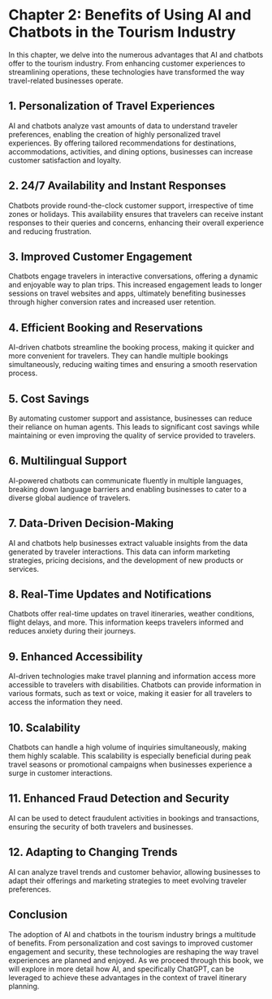 Chapter 2: Benefits of Using AI and Chatbots in the Tourism Industry
====================================================================

In this chapter, we delve into the numerous advantages that AI and chatbots offer to the tourism industry. From enhancing customer experiences to streamlining operations, these technologies have transformed the way travel-related businesses operate.

**1. Personalization of Travel Experiences**
--------------------------------------------

AI and chatbots analyze vast amounts of data to understand traveler preferences, enabling the creation of highly personalized travel experiences. By offering tailored recommendations for destinations, accommodations, activities, and dining options, businesses can increase customer satisfaction and loyalty.

**2. 24/7 Availability and Instant Responses**
----------------------------------------------

Chatbots provide round-the-clock customer support, irrespective of time zones or holidays. This availability ensures that travelers can receive instant responses to their queries and concerns, enhancing their overall experience and reducing frustration.

**3. Improved Customer Engagement**
-----------------------------------

Chatbots engage travelers in interactive conversations, offering a dynamic and enjoyable way to plan trips. This increased engagement leads to longer sessions on travel websites and apps, ultimately benefiting businesses through higher conversion rates and increased user retention.

**4. Efficient Booking and Reservations**
-----------------------------------------

AI-driven chatbots streamline the booking process, making it quicker and more convenient for travelers. They can handle multiple bookings simultaneously, reducing waiting times and ensuring a smooth reservation process.

**5. Cost Savings**
-------------------

By automating customer support and assistance, businesses can reduce their reliance on human agents. This leads to significant cost savings while maintaining or even improving the quality of service provided to travelers.

**6. Multilingual Support**
---------------------------

AI-powered chatbots can communicate fluently in multiple languages, breaking down language barriers and enabling businesses to cater to a diverse global audience of travelers.

**7. Data-Driven Decision-Making**
----------------------------------

AI and chatbots help businesses extract valuable insights from the data generated by traveler interactions. This data can inform marketing strategies, pricing decisions, and the development of new products or services.

**8. Real-Time Updates and Notifications**
------------------------------------------

Chatbots offer real-time updates on travel itineraries, weather conditions, flight delays, and more. This information keeps travelers informed and reduces anxiety during their journeys.

**9. Enhanced Accessibility**
-----------------------------

AI-driven technologies make travel planning and information access more accessible to travelers with disabilities. Chatbots can provide information in various formats, such as text or voice, making it easier for all travelers to access the information they need.

**10. Scalability**
-------------------

Chatbots can handle a high volume of inquiries simultaneously, making them highly scalable. This scalability is especially beneficial during peak travel seasons or promotional campaigns when businesses experience a surge in customer interactions.

**11. Enhanced Fraud Detection and Security**
---------------------------------------------

AI can be used to detect fraudulent activities in bookings and transactions, ensuring the security of both travelers and businesses.

**12. Adapting to Changing Trends**
-----------------------------------

AI can analyze travel trends and customer behavior, allowing businesses to adapt their offerings and marketing strategies to meet evolving traveler preferences.

**Conclusion**
--------------

The adoption of AI and chatbots in the tourism industry brings a multitude of benefits. From personalization and cost savings to improved customer engagement and security, these technologies are reshaping the way travel experiences are planned and enjoyed. As we proceed through this book, we will explore in more detail how AI, and specifically ChatGPT, can be leveraged to achieve these advantages in the context of travel itinerary planning.

